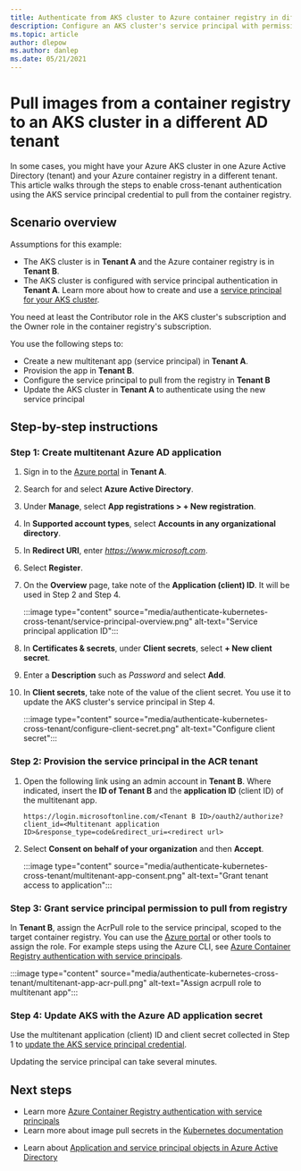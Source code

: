 ```yaml
---
title: Authenticate from AKS cluster to Azure container registry in different AD tenant
description: Configure an AKS cluster's service principal with permissions to access your Azure container registry in a different AD tenant
ms.topic: article
author: dlepow
ms.author: danlep
ms.date: 05/21/2021
---
```


# Pull images from a container registry to an AKS cluster in a different AD tenant

In some cases, you might have your Azure AKS cluster in one Azure Active Directory (tenant) and your Azure container registry in a different tenant. This article walks through the steps to enable cross-tenant authentication using the AKS service principal credential to pull from the container registry.

## Scenario overview
Assumptions for this example:

* The AKS cluster is in **Tenant A** and the Azure container registry is in **Tenant B**. 
* The AKS cluster is configured with service principal authentication in **Tenant A**. Learn more about how to create and use a [service principal for your AKS cluster](../aks/kubernetes-service-principal.md).

You need at least the Contributor role in the AKS cluster's subscription and the Owner role in the container registry's subscription.

You use the following steps to:

* Create a new multitenant app (service principal) in **Tenant A**. 
* Provision the app in **Tenant B**.
* Configure the service principal to pull from the registry in **Tenant B**
* Update the AKS cluster in **Tenant A** to authenticate using the new service principal


## Step-by-step instructions

### Step 1: Create multitenant Azure AD application

1. Sign in to the [Azure portal](https://portal.azure.com/) in **Tenant A**.
1. Search for and select **Azure Active Directory**.
1. Under **Manage**, select **App registrations > + New registration**.
1. In **Supported account types**, select **Accounts in any organizational directory**.
1. In **Redirect URI**, enter *https://www.microsoft.com*.
1. Select **Register**.
1. On the **Overview** page, take note of the **Application (client) ID**. It will be used in Step 2 and Step 4.

    :::image type="content" source="media/authenticate-kubernetes-cross-tenant/service-principal-overview.png" alt-text="Service principal application ID":::
1. In **Certificates & secrets**, under **Client secrets**, select **+ New client secret**.
1. Enter a **Description** such as *Password* and select **Add**.
1. In **Client secrets**, take note of the value of the client secret. You use it to update the AKS cluster's service principal in Step 4.

    :::image type="content" source="media/authenticate-kubernetes-cross-tenant/configure-client-secret.png" alt-text="Configure client secret":::
### Step 2: Provision the service principal in the ACR tenant

1. Open the following link using an admin account in **Tenant B**. Where indicated, insert the **ID of Tenant B** and the **application ID** (client ID) of the multitenant app.

    ```console
    https://login.microsoftonline.com/<Tenant B ID>/oauth2/authorize?client_id=<Multitenant application ID>&response_type=code&redirect_uri=<redirect url>
    ```
1. Select **Consent on behalf of your organization** and then **Accept**. 
    
    :::image type="content" source="media/authenticate-kubernetes-cross-tenant/multitenant-app-consent.png" alt-text="Grant tenant access to application":::
 

### Step 3: Grant service principal permission to pull from registry

In **Tenant B**, assign the AcrPull role to the service principal, scoped to the target container registry. You can use the [Azure portal](../role-based-access-control/role-assignments-portal.md) or other tools to assign the role. For example steps using the Azure CLI, see [Azure Container Registry authentication with service principals](container-registry-auth-service-principal.md#use-an-existing-service-principal).

:::image type="content" source="media/authenticate-kubernetes-cross-tenant/multitenant-app-acr-pull.png" alt-text="Assign acrpull role to multitenant app":::

### Step 4: Update AKS with the Azure AD application secret

Use the multitenant application (client) ID and client secret collected in Step 1 to [update the AKS service principal credential](../aks/update-credentials.md#update-aks-cluster-with-new-service-principal-credentials).

Updating the service principal can take several minutes.

## Next steps

* Learn more [Azure Container Registry authentication with service principals](container-registry-auth-service-principal.md)
* Learn more about image pull secrets in the [Kubernetes documentation](https://kubernetes.io/docs/concepts/containers/images/#specifying-imagepullsecrets-on-a-pod)
- Learn about [Application and service principal objects in Azure Active Directory](../active-directory/develop/app-objects-and-service-principals.md)


